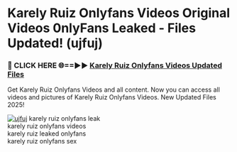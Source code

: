 # Karely Ruiz Onlyfans Videos Original Videos 0nlyFans Leaked - Files Updated! (ujfuj)

<h3>🔴 CLICK HERE 🌐==►► <a href="https://tinyurl.com/4seja8ks" rel="nofollow">Karely Ruiz Onlyfans Videos Updated Files</a></h3>

Get Karely Ruiz Onlyfans Videos and all content. Now you can access all videos and pictures of Karely Ruiz Onlyfans Videos. New Updated Files 2025!

[![ujfuj](https://i.imgur.com/EWjZXRe.gif)](https://tinyurl.com/4seja8ks)
karely ruiz onlyfans leak<br>
karely ruiz onlyfans videos<br>
karely ruiz leaked onlyfans<br>
karely ruiz onlyfans sex